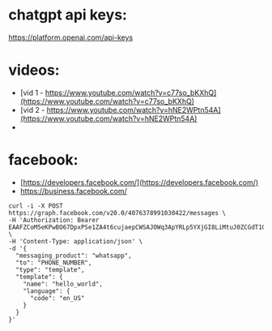 # chatgpt api keys:
  https://platform.openai.com/api-keys

# videos:
  - [vid 1 - https://www.youtube.com/watch?v=c77so_bKXhQ](https://www.youtube.com/watch?v=c77so_bKXhQ)
  - [vid 2 - https://www.youtube.com/watch?v=hNE2WPtn54A](https://www.youtube.com/watch?v=hNE2WPtn54A)
  - 

# facebook:
  - [https://developers.facebook.com/](https://developers.facebook.com/)
  - https://business.facebook.com/
```commandline
curl -i -X POST https://graph.facebook.com/v20.0/4076378991030422/messages \
-H 'Authorization: Bearer EAAFZCoM5eKPwBO67DpxPSe1ZA4t6cujaepCWSAJOWq3ApYRLp5YXjGI8LiMtuJ0ZCGdT1QfC4QoehRQqRRVRZA1fSegXcQLAhZCCYxRKD25IRJ6ZAoZCqLI0J18g3TFvGZCgZBiE0Iyuw2o05bRrVi6FLOzRqdTvBuIb0E8lS22IiqvV1WAxZCyQpbIwEEFkUDtWgb7ZBbwJsaAYXC8NjC810GeZBcgONxNapk6yOQgZD2' \
-H 'Content-Type: application/json' \
-d '{
  "messaging_product": "whatsapp",
  "to": "PHONE_NUMBER",
  "type": "template",
  "template": {
    "name": "hello_world",
    "language": {
      "code": "en_US"
    }
  }
}'
```